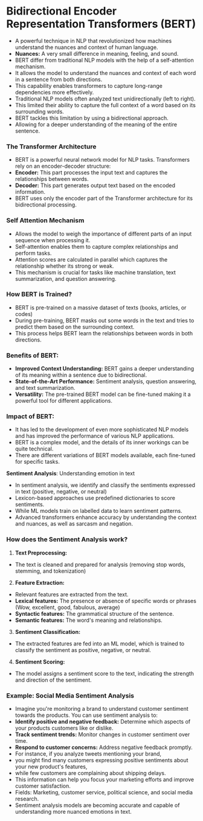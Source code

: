 # **Bidirectional Encoder Representation Transformers (BERT)** 

- A powerful technique in NLP that revolutionized how machines understand the nuances and context of human language. 
- **Nuances:** A very small difference in meaning, feeling, and sound.
- BERT differ from traditional NLP models with the help of a self-attention mechanism.
- It allows the model to understand the nuances and context of each word in a sentence from both directions.
- This capability enables transformers to capture long-range dependencies more effectively.
- Traditional NLP models often analyzed text unidirectionally (left to right).
- This limited their ability to capture the full context of a word based on its surrounding words.
- BERT tackles this limitation by using a bidirectional approach.
- Allowing for a deeper understanding of the meaning of the entire sentence.

### **The Transformer Architecture**
- BERT is a powerful neural network model for NLP tasks. Transformers rely on an encoder-decoder structure:
- **Encoder:** This part processes the input text and captures the relationships between words.
- **Decoder:** This part generates output text based on the encoded information.
- BERT uses only the encoder part of the Transformer architecture for its bidirectional processing.

### **Self Attention Mechanism**
- Allows the model to weigh the importance of different parts of an input sequence when processing it.
- Self-attention enables them to capture complex relationships and perform tasks.
- Attention scores are calculated in parallel which captures the relationship whether its strong or weak.
- This mechanism is crucial for tasks like machine translation, text summarization, and question answering.

### **How BERT is Trained?**
- BERT is pre-trained on a massive dataset of texts (books, articles, or codes)
- During pre-training, BERT masks out some words in the text and tries to predict them based on the surrounding context.
- This process helps BERT learn the relationships between words in both directions.

### **Benefits of BERT:**
- **Improved Context Understanding:** BERT gains a deeper understanding of its meaning within a sentence due to bidirectional.
- **State-of-the-Art Performance:** Sentiment analysis, question answering, and text summarization.
- **Versatility:** The pre-trained BERT model can be fine-tuned making it a powerful tool for different applications.

### **Impact of BERT:**

- It has led to the development of even more sophisticated NLP models and has improved the performance of various NLP applications.
- BERT is a complex model, and the details of its inner workings can be quite technical.
- There are different variations of BERT models available, each fine-tuned for specific tasks.

**Sentiment Analysis**: Understanding emotion in text
- In sentiment analysis, we identify and classify the sentiments expressed in text (positive, negative, or neutral)
- Lexicon-based approaches use predefined dictionaries to score sentiments.
- While ML models train on labelled data to learn sentiment patterns.
- Advanced transformers enhance accuracy by understanding the context and nuances, as well as sarcasm and negation.

### **How does the Sentiment Analysis work?**
1. **Text Preprocessing:** 
- The text is cleaned and prepared for analysis (removing stop words, stemming, and tokenization)

2. **Feature Extraction:** 
- Relevant features are extracted from the text.
- **Lexical features:** The presence or absence of specific words or phrases (Wow, excellent, good, fabulous, average)
- **Syntactic features:** The grammatical structure of the sentence.
- **Semantic features:** The word's meaning and relationships.

3. **Sentiment Classification:** 
- The extracted features are fed into an ML model, which is trained to classify the sentiment as positive, negative, or neutral. 

4. **Sentiment Scoring:** 
- The model assigns a sentiment score to the text, indicating the strength and direction of the sentiment.

### Example: Social Media Sentiment Analysis
- Imagine you're monitoring a brand to understand customer sentiment towards the products. You can use sentiment analysis to:
- **Identify positive and negative feedback:** Determine which aspects of your products customers like or dislike.
- **Track sentiment trends:** Monitor changes in customer sentiment over time.
- **Respond to customer concerns:** Address negative feedback promptly.
- For instance, if you analyze tweets mentioning your brand,
- you might find many customers expressing positive sentiments about your new product's features,
- while few customers are complaining about shipping delays. 
- This information can help you focus your marketing efforts and improve customer satisfaction.
- Fields: Marketing, customer service, political science, and social media research.
- Sentiment analysis models are becoming accurate and capable of understanding more nuanced emotions in text.
